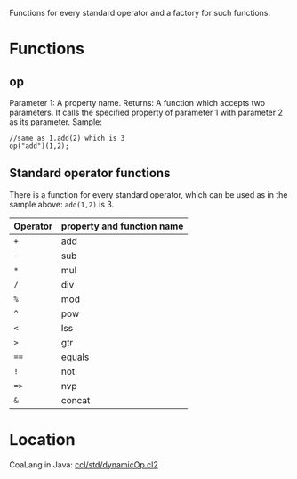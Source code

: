 Functions for every standard operator and a factory for such functions.
# Functions
## op
Parameter 1: A property name. Returns: A function which accepts two parameters. It calls the specified property of parameter 1
with parameter 2 as its parameter.
Sample:
```
//same as 1.add(2) which is 3
op("add")(1,2);
```

## Standard operator functions
There is a function for every standard operator, which can be used as in the sample above: `add(1,2)` is 3.

Operator|property and function name
---|--- 
`+`|add
`-`|sub
`*`|mul
`/`|div
`%`|mod
`^`|pow
`<`|lss
`>`|gtr
`==`|equals
`!`|not
`=>`|nvp
`&`|concat

# Location
CoaLang in Java: [ccl/std/dynamicOp.cl2](https://github.com/ccldev/use-ccl/blob/master/ccl/std/dynamicOp.cl2)
